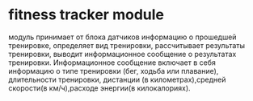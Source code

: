 # fitness tracker module
модуль принимает от блока датчиков информацию о прошедшей тренировке, определяет вид тренировки,
рассчитывает результаты тренировки, выводит информационное сообщение о результатах тренировки.
Информационное сообщение включает в себя информацию  о типе тренировки (бег, ходьба или плавание), длительности тренировки, дистанции (в километрах),средней скорости(в км/ч),расходе энергии(в килокалориях).

